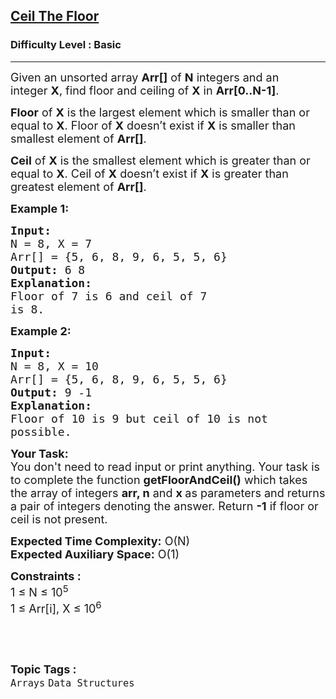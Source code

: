<h2><a href="https://www.geeksforgeeks.org/problems/ceil-the-floor2802/1?utm_source=youtube&utm_medium=collab_striver_ytdescription&utm_campaign=ceil-the-floor">Ceil The Floor</a></h2><h3>Difficulty Level : Basic</h3><hr><div class="problems_problem_content__Xm_eO"><p><span style="font-size:18px">Given an unsorted array <strong>Arr[]</strong>&nbsp;of <strong>N</strong> integers and an integer&nbsp;<strong>X</strong>, find floor and ceiling of <strong>X</strong>&nbsp;in <strong>Arr[0..N-1]</strong>.</span></p>

<p><span style="font-size:18px"><strong>Floor</strong>&nbsp;of <strong>X</strong> is the largest element which is smaller than or equal to <strong>X</strong>. Floor of <strong>X</strong>&nbsp;doesn’t exist if <strong>X</strong>&nbsp;is smaller than smallest element of <strong>Arr[]</strong>.</span></p>

<p><span style="font-size:18px"><strong>Ceil</strong>&nbsp;of <strong>X</strong>&nbsp;is the smallest element which is greater than or equal to <strong>X</strong>. Ceil of <strong>X</strong>&nbsp;doesn’t exist if <strong>X</strong> is greater than greatest element of <strong>Arr[]</strong>.</span></p>

<p><span style="font-size:18px"><strong>Example 1:</strong></span></p>

<pre><span style="font-size:18px"><strong>Input:
</strong>N = 8, X = 7
Arr[] = {5, 6, 8, 9, 6, 5, 5, 6}
<strong>Output:</strong> 6 8
<strong>Explanation:
</strong>Floor of 7 is 6 and ceil of 7 
is 8.
</span></pre>

<p><span style="font-size:18px"><strong>Example 2:</strong></span></p>

<pre><span style="font-size:18px"><strong>Input:
</strong>N = 8, X = 10
Arr[] = {5, 6, 8, 9, 6, 5, 5, 6}
<strong>Output:</strong> 9 -1
<strong>Explanation:
</strong>Floor of 10 is 9 but ceil of 10 is not 
possible.
</span></pre>

<p><span style="font-size:18px"><strong>Your Task:</strong><br>
You don't need to read input or print anything. Your task is to complete the function&nbsp;<strong>getFloorAndCeil()</strong>&nbsp;which takes the array of integers&nbsp;<strong>arr, n</strong>&nbsp;and&nbsp;<strong>x&nbsp;</strong>as parameters and returns a pair&nbsp;of integers denoting the answer. Return <strong>-1</strong> if floor or ceil is not present.</span></p>

<p><span style="font-size:18px"><strong>Expected Time Complexity:</strong>&nbsp;O(N)<br>
<strong>Expected Auxiliary Space:</strong>&nbsp;O(1)</span></p>

<p><span style="font-size:18px"><strong>Constraints :</strong><br>
1 ≤ N&nbsp;≤ 10<sup>5</sup><br>
1 ≤ Arr[i], X ≤ 10<sup>6</sup></span></p>

<p>&nbsp;</p>
</div><br><p><span style=font-size:18px><strong>Topic Tags : </strong><br><code>Arrays</code>&nbsp;<code>Data Structures</code>&nbsp;
